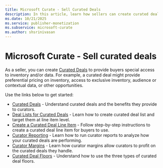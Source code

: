 ```yaml
---
title: Microsoft Curate - Sell Curated Deals
description: In this article, learn how sellers can create curated deals, understand why they're useful, and how to use them effectively.
ms.date: 10/21/2025
ms.service: publisher-monetization
ms.subservice: microsoft-curate
ms.author: shsrinivasan
---
```

# Microsoft Curate - Sell curated deals

As a seller, you can create [Curated Deals](curated-deals.md) to provide buyers special access to inventory and/or data. For example, a curated deal might provide preferential pricing on inventory, access to exclusive inventory, audience or contextual data, or other opportunities.

Use the links below to get started:

- [Curated Deals](curated-deals.md) - Understand curated deals and the benefits they provide to curators.
- [Deal Lists for Curated Deals](deal-lists-for-curated-deals.md) - Learn how to create curated deal list and target them at line item level.
- [Create a Curated Deal Line Item](create-a-curated-deal-line-item.md) - Follow step-by-step instructions to create a curated deal line item for buyers to use.
- [Curator Reporting](curator-reporting.md) - Learn how to run curator reports to analyze how your curated deals are performing.
- [Curator Margins](curator-margins.md) - Learn how curator margins allow curators to profit on the curated deals they handle.
- [Curated Deal Floors](curated-deal-floors.md) -  Understand how to use the three types of curated deal floors.
